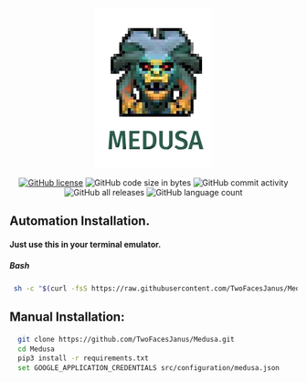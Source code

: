 <div align="center">
 <img src="https://github.com/TwoFacesJanus/Medusa/blob/main/doc/images/Medusa_icon.png">
</div>

<div align="center">
 
 [![GitHub license](https://img.shields.io/github/license/TwoFacesJanus/Medusa?style=for-the-badge)](https://github.com/TwoFacesJanus/Medusa/blob/main/LICENSE)
 ![GitHub code size in bytes](https://img.shields.io/github/languages/code-size/TwoFacesJanus/Medusa?style=for-the-badge)
 ![GitHub commit activity](https://img.shields.io/github/commit-activity/w/TwoFacesJanus/Medusa?style=for-the-badge)
 ![GitHub all releases](https://img.shields.io/github/downloads/TwoFacesJanus/Medusa/total?style=for-the-badge)
 ![GitHub language count](https://img.shields.io/github/languages/count/TwoFacesJanus/Medusa?style=for-the-badge)
 
</div>

<div align="center">

</div>

## Automation Installation.
#### Just use this in your terminal emulator.

##### Bash
```sh
 sh -c "$(curl -fsS https://raw.githubusercontent.com/TwoFacesJanus/Medusa/main/installer.sh)"
```

## Manual Installation:
```sh
  git clone https://github.com/TwoFacesJanus/Medusa.git
  cd Medusa
  pip3 install -r requirements.txt
  set GOOGLE_APPLICATION_CREDENTIALS src/configuration/medusa.json
```
